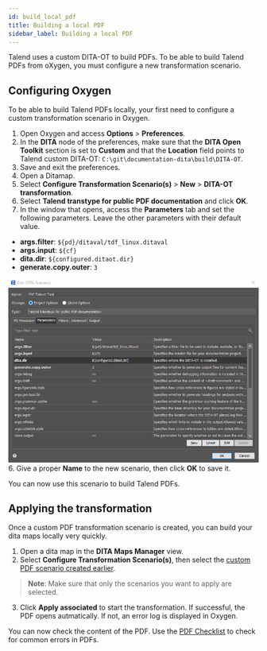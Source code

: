 ```yaml
---
id: build_local_pdf
title: Building a local PDF
sidebar_label: Building a local PDF
---
```


Talend uses a custom DITA-OT to build PDFs. To be able to build Talend PDFs from oXygen, you must configure a new transformation scenario.

## <a name="configure"></a>Configuring Oxygen

To be able to build Talend PDFs locally, your first need to configure a custom transformation scenario in Oxygen.

1. Open Oxygen and access **Options** > **Preferences**.
2. In the **DITA** node of the preferences, make sure that the **DITA Open Toolkit** section is set to **Custom** and that the **Location** field points to Talend custom DITA-OT: ``C:\git\documentation-dita\build\DITA-OT``.
3. Save and exit the preferences.
2. Open a Ditamap.
3. Select **Configure Transformation Scenario(s)** > **New** > **DITA-OT transformation**.
4. Select **Talend transtype for public PDF documentation** and click **OK**.
5. In the window that opens, access the **Parameters** tab and set the following parameters. Leave the other parameters with their default value.
  * **args.filter**: ``${pd}/ditaval/tdf_linux.ditaval``
  * **args.input**: ``${cf}``
  * **dita.dir**: ``${configured.ditaot.dir}``
  * **generate.copy.outer**: ``3``

![Oxygen Talend PDF scenario parameters](assets/oxygen_pdf_scenario_parameters.png)
6. Give a proper **Name** to the new scenario, then click **OK** to save it.

You can now use this scenario to build Talend PDFs.

## Applying the transformation

Once a custom PDF transformation scenario is created, you can build your dita maps locally very quickly.

1. Open a dita map in the **DITA Maps Manager** view.
2. Select **Configure Transformation Scenario(s)**, then select the <a href="#pookie">custom PDF scenario created earlier</a>.
> **Note**:
> Make sure that only the scenarios you want to apply are selected.
3. Click **Apply associated** to start the transformation. If successful, the PDF opens autmatically. If not, an error log is displayed in Oxygen.

You can now check the content of the PDF. Use the [PDF Checklist](pdf_checklist.md) to check for common errors in PDFs.
